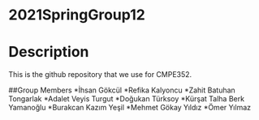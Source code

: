 # 2021SpringGroup12
# Description

This is the github repository that we use for CMPE352.

##Group Members
*İhsan Gökcül 
*Refika Kalyoncu
*Zahit Batuhan Tongarlak
*Adalet Veyis Turgut
*Doğukan Türksoy
*Kürşat Talha Berk Yamanoğlu
*Burakcan Kazım Yeşil
*Mehmet Gökay Yıldız
*Ömer Yılmaz
